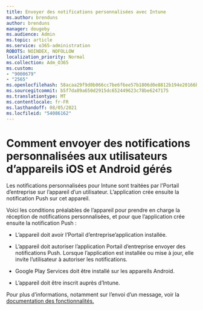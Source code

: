 ```yaml
---
title: Envoyer des notifications personnalisées avec Intune
ms.author: brenduns
author: brenduns
manager: dougeby
ms.audience: Admin
ms.topic: article
ms.service: o365-administration
ROBOTS: NOINDEX, NOFOLLOW
localization_priority: Normal
ms.collection: Adm_O365
ms.custom:
- "9000679"
- "2565"
ms.openlocfilehash: 58acaa29f9d0b066cc7be6f6ee57b1806d0e8812b194e20166b133b7715226a8
ms.sourcegitcommit: b5f7da89a650d2915dc652449623c78be6247175
ms.translationtype: MT
ms.contentlocale: fr-FR
ms.lasthandoff: 08/05/2021
ms.locfileid: "54086162"
---
```

# <a name="how-to-send-custom-notifications-to-the-users-of-managed-ios-and-android-devices"></a>Comment envoyer des notifications personnalisées aux utilisateurs d’appareils iOS et Android gérés

Les notifications personnalisées pour Intune sont traitées par l’Portail d’entreprise sur l’appareil d’un utilisateur. L’application crée ensuite la notification Push sur cet appareil.

Voici les conditions préalables de l’appareil pour prendre en charge la réception de notifications personnalisées, et pour que l’application crée ensuite la notification Push :

- L’appareil doit avoir l’Portail d’entreprise’application installée.  

- L’appareil doit autoriser l’application Portail d’entreprise envoyer des notifications Push. Lorsque l’application est installée ou mise à jour, elle invite l’utilisateur à autoriser les notifications.

- Google Play Services doit être installé sur les appareils Android.

- L’appareil doit être inscrit auprès d’Intune.

Pour plus d’informations, notamment sur l’envoi d’un message, voir la [documentation des fonctionnalités.](https://docs.microsoft.com/intune/custom-notifications)
